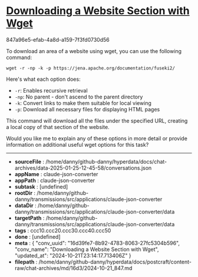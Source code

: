 # [Downloading a Website Section with Wget](https://claude.ai/chat/16d39fe7-8b92-4783-8063-27fc5304b596)

847a96e5-efab-4a8d-a159-7f3fd0730d56

 To download an area of a website using wget, you can use the following command:

```
wget -r -np -k -p https://jena.apache.org/documentation/fuseki2/
```

Here's what each option does:

- `-r`: Enables recursive retrieval
- `-np`: No parent - don't ascend to the parent directory
- `-k`: Convert links to make them suitable for local viewing
- `-p`: Download all necessary files for displaying HTML pages

This command will download all the files under the specified URL, creating a local copy of that section of the website.

Would you like me to explain any of these options in more detail or provide information on additional useful wget options for this task?

---

* **sourceFile** : /home/danny/github-danny/hyperdata/docs/chat-archives/data-2025-01-25-12-45-58/conversations.json
* **appName** : claude-json-converter
* **appPath** : claude-json-converter
* **subtask** : [undefined]
* **rootDir** : /home/danny/github-danny/transmissions/src/applications/claude-json-converter
* **dataDir** : /home/danny/github-danny/transmissions/src/applications/claude-json-converter/data
* **targetPath** : /home/danny/github-danny/transmissions/src/applications/claude-json-converter/data
* **tags** : ccc10.ccc20.ccc30.ccc40.ccc50
* **done** : [undefined]
* **meta** : {
  "conv_uuid": "16d39fe7-8b92-4783-8063-27fc5304b596",
  "conv_name": "Downloading a Website Section with Wget",
  "updated_at": "2024-10-21T23:14:17.713406Z"
}
* **filepath** : /home/danny/github-danny/hyperdata/docs/postcraft/content-raw/chat-archives/md/16d3/2024-10-21_847.md